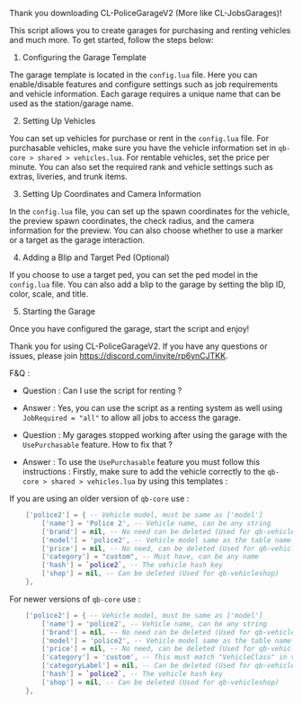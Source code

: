 Thank you downloading CL-PoliceGarageV2 (More like CL-JobsGarages)!

This script allows you to create garages for purchasing and renting vehicles and much more. To get started, follow the steps below:

1. Configuring the Garage Template

The garage template is located in the `config.lua` file. Here you can enable/disable features and configure settings such as job requirements and vehicle information. Each garage requires a unique name that can be used as the station/garage name.

2. Setting Up Vehicles

You can set up vehicles for purchase or rent in the `config.lua` file. For purchasable vehicles, make sure you have the vehicle information set in `qb-core > shared > vehicles.lua`. For rentable vehicles, set the price per minute. You can also set the required rank and vehicle settings such as extras, liveries, and trunk items.

3. Setting Up Coordinates and Camera Information

In the `config.lua` file, you can set up the spawn coordinates for the vehicle, the preview spawn coordinates, the check radius, and the camera information for the preview. You can also choose whether to use a marker or a target as the garage interaction.

4. Adding a Blip and Target Ped (Optional)

If you choose to use a target ped, you can set the ped model in the `config.lua` file. You can also add a blip to the garage by setting the blip ID, color, scale, and title.

5. Starting the Garage

Once you have configured the garage, start the script and enjoy!

Thank you for using CL-PoliceGarageV2. If you have any questions or issues, please join https://discord.com/invite/rp6ynCJTKK.



F&Q :

- Question : Can I use the script for renting ?
- Answer : Yes, you can use the script as a renting system as well using `JobRequired = "all"` to allow all jobs to access the garage.

- Question : My garages stopped working after using the garage with the `UsePurchasable` feature. How to fix that ?
- Answer : To use the `UsePurchasable` feature you must follow this instructions : Firstly, make sure to add the vehicle correctly to the `qb-core > shared > vehicles.lua` by using this templates :

If you are using an older version of `qb-core` use :

```lua
	['police2'] = { -- Vehicle model, must be same as ['model']
		['name'] = 'Police 2', -- Vehicle name, can be any string
		['brand'] = nil, -- No need can be deleted (Used for qb-vehicleshop)
		['model'] = 'police2', -- Vehicle model same as the table name
		['price'] = nil, -- No need, can be deleted (Used for qb-vehicleshop)
		['category'] = "custom", -- Must have, can be any name 
		['hash'] = `police2`, -- The vehicle hash key
		['shop'] = nil, -- Can be deleted (Used for qb-vehicleshop)
	},
```

For newer versions of `qb-core` use :

```lua
    ['police2'] = { -- Vehicle model, must be same as ['model']
        ['name'] = 'police2', -- Vehicle name, can be any string
		['brand'] = nil, -- No need can be deleted (Used for qb-vehicleshop)
		['model'] = 'police2', -- Vehicle model same as the table name
		['price'] = nil, -- No need, can be deleted (Used for qb-vehicleshop)
        ['category'] = 'custom', -- This must match "VehicleClass" in vehicles.meta for the vehicle and must also exist in https://docs.fivem.net/natives/?_0x29439776AAA00A62
        ['categoryLabel'] = nil, -- Can be deleted (Used for qb-vehicleshop)
		['hash'] = `police2`, -- The vehicle hash key
		['shop'] = nil, -- Can be deleted (Used for qb-vehicleshop)
    },
```